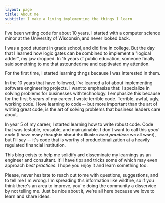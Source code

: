 ```yaml
---
layout: page
title: About me
subtitle: I make a living implementing the things I learn 
---
```


I've been writing code for about 10 years. I started with a computer science minor at the University of Wisconsin, and never looked back.

I was a good student in grade school, and did fine in college. But the day that I learned how logic gates can be combined to implement a "logical adder", my jaw dropped. In 15 years of public education, someone finally said something to me that astounded me and capitivated my attention. 

For the first time, I started learning things because I was interested in them.

In the 10 years that have followed, I've learned a lot about implementing software engineering projects. I want to emphasize that: I specialize in solving problems for businesses with technology. I emphasize this because for the first 5 years of my career, I wrote terrible code. Terrible, awful, ugly, working code. I love learning to code -- but more important than the art of writing great code, is the art of solving problems that business leaders care about.

In year 5 of my career, I started learning how to write robust code. Code that was testable, reusable, and maintainable. I don't want to call this _good_ code (I have many thoughts about the illusize _best practices_ we all want), but I'll say -- it's code that is worthy of productionalization at a heavily regulated financial institution.

This blog exists to help me solidify and disseminate my learnings as an engineer and consultant. It'll have tips and tricks some of which may even approach _best practices_. I hope you enjoy it and learn something too.

Please, never hesitate to reach out to me with questions, suggestions, and to tell me I'm wrong. I'm spreading this information like wildfire, so if you think there's an area to improve, you're doing the community a disservice by not telling me. Just be nice about it, we're all here because we love to learn and share ideas.
